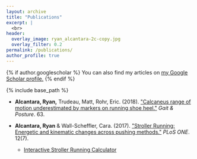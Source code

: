 ```yaml
---
layout: archive
title: "Publications"
excerpt: |
  <br>
header:
  overlay_image: ryan_alcantara-2c-copy.jpg
  overlay_filter: 0.2
permalink: /publications/
author_profile: true
---
```


{% if author.googlescholar %}
  You can also find my articles on <u><a href="{{author.googlescholar}}">my Google Scholar profile</a>.</u>
{% endif %}

{% include base_path %}

<!--- below converts page to collection --->
<!---
{% for post in site.publications reversed %}
  {% include archive-single.html %}
{% endfor %}
--->

* <b>Alcantara, Ryan,</b> Trudeau, Matt, Rohr, Eric. (2018). [&quot;Calcaneus range of motion underestimated by markers on running shoe heel.&quot;](http://alcantarar.github.io/files/Alcantara_et_al_2018.pdf) <i>Gait & Posture</i>. 63.

* <b>Alcantara, Ryan</b> & Wall-Scheffler, Cara. (2017). [&quot;Stroller Running: Energetic and kinematic changes across pushing methods.&quot;](http://alcantarar.github.io/files/Alcantara_Wall-Scheffler_2017_Stroller_Running.pdf) <i>PLoS ONE</i>. 12(7).
  * [Interactive Stroller Running Calculator](https://public.tableau.com/views/StrollerRunningCost_1/Stroller_Cost?:embed=y&:display_count=yes&:showTabs=y&:showVizHome=no)
  
  
